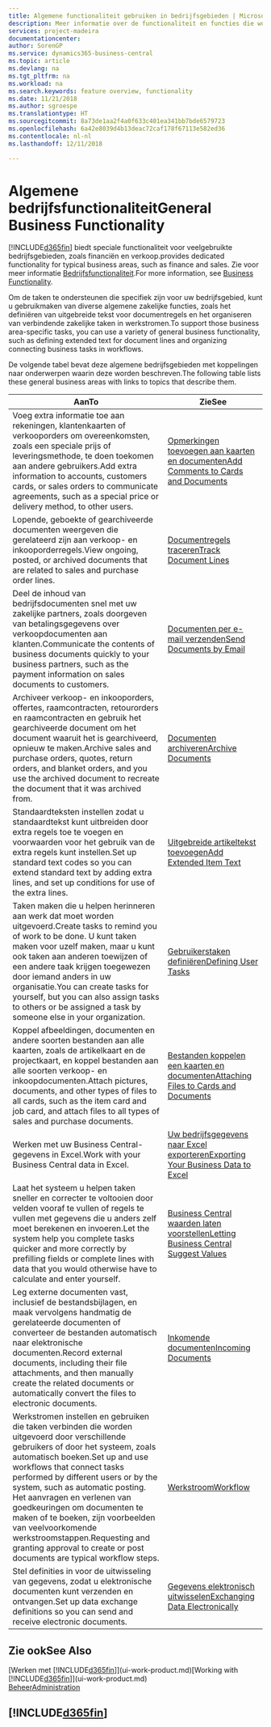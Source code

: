 ```yaml
---
title: Algemene functionaliteit gebruiken in bedrijfsgebieden | Microsoft Docs
description: Meer informatie over de functionaliteit en functies die worden gebruikt in bedrijfsgebieden in Business Central.
services: project-madeira
documentationcenter: 
author: SorenGP
ms.service: dynamics365-business-central
ms.topic: article
ms.devlang: na
ms.tgt_pltfrm: na
ms.workload: na
ms.search.keywords: feature overview, functionality
ms.date: 11/21/2018
ms.author: sgroespe
ms.translationtype: HT
ms.sourcegitcommit: 8a73de1aa2f4a0f633c401ea341bb7bde6579723
ms.openlocfilehash: 6a42e8039d4b13deac72caf178f67113e582ed36
ms.contentlocale: nl-nl
ms.lasthandoff: 12/11/2018

---
```

# <a name="general-business-functionality"></a><span data-ttu-id="a9eb6-103">Algemene bedrijfsfunctionaliteit</span><span class="sxs-lookup"><span data-stu-id="a9eb6-103">General Business Functionality</span></span>
[!INCLUDE[d365fin](includes/d365fin_md.md)] <span data-ttu-id="a9eb6-104">biedt speciale functionaliteit voor veelgebruikte bedrijfsgebieden, zoals financiën en verkoop.</span><span class="sxs-lookup"><span data-stu-id="a9eb6-104">provides dedicated functionality for typical business areas, such as finance and sales.</span></span> <span data-ttu-id="a9eb6-105">Zie voor meer informatie [Bedrijfsfunctionaliteit](across-business-functionality.md).</span><span class="sxs-lookup"><span data-stu-id="a9eb6-105">For more information, see [Business Functionality](across-business-functionality.md).</span></span>

<span data-ttu-id="a9eb6-106">Om de taken te ondersteunen die specifiek zijn voor uw bedrijfsgebied, kunt u gebruikmaken van diverse algemene zakelijke functies, zoals het definiëren van uitgebreide tekst voor documentregels en het organiseren van verbindende zakelijke taken in werkstromen.</span><span class="sxs-lookup"><span data-stu-id="a9eb6-106">To support those business area-specific tasks, you can use a variety of general business functionality, such as defining extended text for document lines and organizing connecting business tasks in workflows.</span></span>

<span data-ttu-id="a9eb6-107">De volgende tabel bevat deze algemene bedrijfsgebieden met koppelingen naar onderwerpen waarin deze worden beschreven.</span><span class="sxs-lookup"><span data-stu-id="a9eb6-107">The following table lists these general business areas with links to topics that describe them.</span></span>

| <span data-ttu-id="a9eb6-108">Aan</span><span class="sxs-lookup"><span data-stu-id="a9eb6-108">To</span></span> | <span data-ttu-id="a9eb6-109">Zie</span><span class="sxs-lookup"><span data-stu-id="a9eb6-109">See</span></span> |
| --- | --- |
|<span data-ttu-id="a9eb6-110">Voeg extra informatie toe aan rekeningen, klantenkaarten of verkooporders om overeenkomsten, zoals een speciale prijs of leveringsmethode, te doen toekomen aan andere gebruikers.</span><span class="sxs-lookup"><span data-stu-id="a9eb6-110">Add extra information to accounts, customers cards, or sales orders to communicate agreements, such as a special price or delivery method, to other users.</span></span>|[<span data-ttu-id="a9eb6-111">Opmerkingen toevoegen aan kaarten en documenten</span><span class="sxs-lookup"><span data-stu-id="a9eb6-111">Add Comments to Cards and Documents</span></span>](across-how-use-comments.md)|
|<span data-ttu-id="a9eb6-112">Lopende, geboekte of gearchiveerde documenten weergeven die gerelateerd zijn aan verkoop- en inkooporderregels.</span><span class="sxs-lookup"><span data-stu-id="a9eb6-112">View ongoing, posted, or archived documents that are related to sales and purchase order lines.</span></span>|[<span data-ttu-id="a9eb6-113">Documentregels traceren</span><span class="sxs-lookup"><span data-stu-id="a9eb6-113">Track Document Lines</span></span>](across-how-to-track-document-lines.md)|
| <span data-ttu-id="a9eb6-114">Deel de inhoud van bedrijfsdocumenten snel met uw zakelijke partners, zoals doorgeven van betalingsgegevens over verkoopdocumenten aan klanten.</span><span class="sxs-lookup"><span data-stu-id="a9eb6-114">Communicate the contents of business documents quickly to your business partners, such as the payment information on sales documents to customers.</span></span> |[<span data-ttu-id="a9eb6-115">Documenten per e-mail verzenden</span><span class="sxs-lookup"><span data-stu-id="a9eb6-115">Send Documents by Email</span></span>](ui-how-send-documents-email.md) |
|<span data-ttu-id="a9eb6-116">Archiveer verkoop- en inkooporders, offertes, raamcontracten, retourorders en raamcontracten en gebruik het gearchiveerde document om het document waaruit het is gearchiveerd, opnieuw te maken.</span><span class="sxs-lookup"><span data-stu-id="a9eb6-116">Archive sales and purchase orders, quotes, return orders, and blanket orders, and you use the archived document to recreate the document that it was archived from.</span></span>|[<span data-ttu-id="a9eb6-117">Documenten archiveren</span><span class="sxs-lookup"><span data-stu-id="a9eb6-117">Archive Documents</span></span>](across-how-to-archive-documents.md)|
| <span data-ttu-id="a9eb6-118">Standaardteksten instellen zodat u standaardtekst kunt uitbreiden door extra regels toe te voegen en voorwaarden voor het gebruik van de extra regels kunt instellen.</span><span class="sxs-lookup"><span data-stu-id="a9eb6-118">Set up standard text codes so you can extend standard text by adding extra lines, and set up conditions for use of the extra lines.</span></span> |[<span data-ttu-id="a9eb6-119">Uitgebreide artikeltekst toevoegen</span><span class="sxs-lookup"><span data-stu-id="a9eb6-119">Add Extended Item Text</span></span>](ui-how-define-ext-text.md) |
|<span data-ttu-id="a9eb6-120">Taken maken die u helpen herinneren aan werk dat moet worden uitgevoerd.</span><span class="sxs-lookup"><span data-stu-id="a9eb6-120">Create tasks to remind you of work to be done.</span></span> <span data-ttu-id="a9eb6-121">U kunt taken maken voor uzelf maken, maar u kunt ook taken aan anderen toewijzen of een andere taak krijgen toegewezen door iemand anders in uw organisatie.</span><span class="sxs-lookup"><span data-stu-id="a9eb6-121">You can create tasks for yourself, but you can also assign tasks to others or be assigned a task by someone else in your organization.</span></span>|[<span data-ttu-id="a9eb6-122">Gebruikerstaken definiëren</span><span class="sxs-lookup"><span data-stu-id="a9eb6-122">Defining User Tasks</span></span>](across-user-tasks.md)|
|<span data-ttu-id="a9eb6-123">Koppel afbeeldingen, documenten en andere soorten bestanden aan alle kaarten, zoals de artikelkaart en de projectkaart, en koppel bestanden aan alle soorten verkoop- en inkoopdocumenten.</span><span class="sxs-lookup"><span data-stu-id="a9eb6-123">Attach pictures, documents, and other types of files to all cards, such as the item card and job card, and attach files to all types of sales and purchase documents.</span></span>|[<span data-ttu-id="a9eb6-124">Bestanden koppelen een kaarten en documenten</span><span class="sxs-lookup"><span data-stu-id="a9eb6-124">Attaching Files to Cards and Documents</span></span>](across-attach-document-master-data.md)|
|<span data-ttu-id="a9eb6-125">Werken met uw Business Central-gegevens in Excel.</span><span class="sxs-lookup"><span data-stu-id="a9eb6-125">Work with your Business Central data in Excel.</span></span>|[<span data-ttu-id="a9eb6-126">Uw bedrijfsgegevens naar Excel exporteren</span><span class="sxs-lookup"><span data-stu-id="a9eb6-126">Exporting Your Business Data to Excel</span></span>](about-export-data.md)| 
|<span data-ttu-id="a9eb6-127">Laat het systeem u helpen taken sneller en correcter te voltooien door velden vooraf te vullen of regels te vullen met gegevens die u anders zelf moet berekenen en invoeren.</span><span class="sxs-lookup"><span data-stu-id="a9eb6-127">Let the system help you complete tasks quicker and more correctly by prefilling fields or complete lines with data that you would otherwise have to calculate and enter yourself.</span></span>|[<span data-ttu-id="a9eb6-128">Business Central waarden laten voorstellen</span><span class="sxs-lookup"><span data-stu-id="a9eb6-128">Letting Business Central Suggest Values</span></span>](ui-let-system-suggest-values.md)|
|<span data-ttu-id="a9eb6-129">Leg externe documenten vast, inclusief de bestandsbijlagen, en maak vervolgens handmatig de gerelateerde documenten of converteer de bestanden automatisch naar elektronische documenten.</span><span class="sxs-lookup"><span data-stu-id="a9eb6-129">Record external documents, including their file attachments, and then manually create the related documents or automatically convert the files to electronic documents.</span></span>|[<span data-ttu-id="a9eb6-130">Inkomende documenten</span><span class="sxs-lookup"><span data-stu-id="a9eb6-130">Incoming Documents</span></span>](across-income-documents.md)|
|<span data-ttu-id="a9eb6-131">Werkstromen instellen en gebruiken die taken verbinden die worden uitgevoerd door verschillende gebruikers of door het systeem, zoals automatisch boeken.</span><span class="sxs-lookup"><span data-stu-id="a9eb6-131">Set up and use workflows that connect tasks performed by different users or by the system, such as automatic posting.</span></span> <span data-ttu-id="a9eb6-132">Het aanvragen en verlenen van goedkeuringen om documenten te maken of te boeken, zijn voorbeelden van veelvoorkomende werkstroomstappen.</span><span class="sxs-lookup"><span data-stu-id="a9eb6-132">Requesting and granting approval to create or post documents are typical workflow steps.</span></span>|[<span data-ttu-id="a9eb6-133">Werkstroom</span><span class="sxs-lookup"><span data-stu-id="a9eb6-133">Workflow</span></span>](across-workflow.md)|
| <span data-ttu-id="a9eb6-134">Stel definities in voor de uitwisseling van gegevens, zodat u elektronische documenten kunt verzenden en ontvangen.</span><span class="sxs-lookup"><span data-stu-id="a9eb6-134">Set up data exchange definitions so you can send and receive electronic documents.</span></span> |[<span data-ttu-id="a9eb6-135">Gegevens elektronisch uitwisselen</span><span class="sxs-lookup"><span data-stu-id="a9eb6-135">Exchanging Data Electronically</span></span>](across-data-exchange.md) |

## <a name="see-also"></a><span data-ttu-id="a9eb6-136">Zie ook</span><span class="sxs-lookup"><span data-stu-id="a9eb6-136">See Also</span></span>
<span data-ttu-id="a9eb6-137">[Werken met [!INCLUDE[d365fin](includes/d365fin_md.md)]](ui-work-product.md)</span><span class="sxs-lookup"><span data-stu-id="a9eb6-137">[Working with [!INCLUDE[d365fin](includes/d365fin_md.md)]](ui-work-product.md)</span></span>  
[<span data-ttu-id="a9eb6-138">Beheer</span><span class="sxs-lookup"><span data-stu-id="a9eb6-138">Administration</span></span>](admin-setup-and-administration.md)

## [!INCLUDE[d365fin](includes/free_trial_md.md)]  

